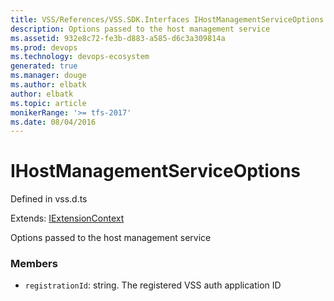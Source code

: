 ```yaml
---
title: VSS/References/VSS.SDK.Interfaces IHostManagementServiceOptions API | Extensions for Visual Studio Team Services
description: Options passed to the host management service
ms.assetid: 932e8c72-fe3b-d883-a585-d6c3a309814a
ms.prod: devops
ms.technology: devops-ecosystem
generated: true
ms.manager: douge
ms.author: elbatk
author: elbatk
ms.topic: article
monikerRange: '>= tfs-2017'
ms.date: 08/04/2016
---
```


# IHostManagementServiceOptions

Defined in vss.d.ts

Extends: [IExtensionContext](../../../VSS/References/VSS_SDK_Interfaces/IExtensionContext.md)

Options passed to the host management service 

### Members

* `registrationId`: string. The registered VSS auth application ID

